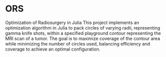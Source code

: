 # ORS
Optimization of Radiosurgery in Julia
This project implements an optimization algorithm in Julia to pack circles of varying radii, representing gamma knife shots, within a specified playground contour representing the MRI scan of a tumor. 
The goal is to maximize coverage of the contour area while minimizing the number of circles used, balancing efficiency and coverage to achieve an optimal configuration.
